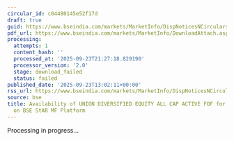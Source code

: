 ```yaml
---
circular_id: c04480145e52f17d
draft: true
guid: https://www.bseindia.com/markets/MarketInfo/DispNoticesNCirculars.aspx?Noticeid={9F10CFA8-9377-4C6A-8365-79AAA4B69E60}&noticeno=20250923-58&dt=09/23/2025&icount=58&totcount=84&flag=0
pdf_url: https://www.bseindia.com/markets/MarketInfo/DownloadAttach.aspx?id=20250923-58&attachedId=
processing:
  attempts: 1
  content_hash: ''
  processed_at: '2025-09-23T21:27:18.829190'
  processor_version: '2.0'
  stage: download_failed
  status: failed
published_date: '2025-09-23T13:02:11+00:00'
rss_url: https://www.bseindia.com/markets/MarketInfo/DispNoticesNCirculars.aspx?Noticeid={9F10CFA8-9377-4C6A-8365-79AAA4B69E60}&noticeno=20250923-58&dt=09/23/2025&icount=58&totcount=84&flag=0
source: bse
title: Availability of UNION DIVERSIFIED EQUITY ALL CAP ACTIVE FOF for ongoing transactions
  on BSE StAR MF Platform
---
```


Processing in progress...